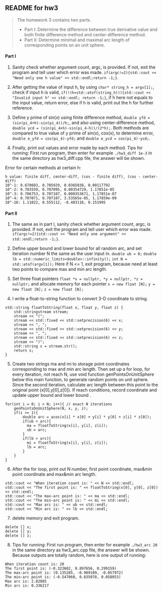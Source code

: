## README for hw3

> The homework 3 contains two parts.
> * Part I: Determine the difference between true derivative value and both finite difference method and center-difference method.
> * Part II: Determine minimal and maximal arc length of corresponding points on an unit sphere.

#### Part I

1. Sanity check whether argument count, argc, is provided. If not, exit the program and tell user which error was made.
`if(argc!=2){std::cout << "Need only one h value" << std::endl;return -1;}`.

2. After getting the value of input h, by using 
`char* string_h = argv[1];`, 
check if input h is valid, 
`if(!(h=std::atof(string_h))){std::cout << "Invalid input h" << std::endl; return -1;}`, 
if h here not equals to the input value, return error, else if h is valid, print out the h for further reference.

3. Define y prime of sin(x) using finite difference method, 
`double yfd = (sin(pi_4+h)-sin(pi_4))/h;`, 
and also using center-difference method, 
`double ycd = (sin(pi_4+h)-sin(pi_4-h))/(2*h);`. 
Both methods are compared to true value of y prime of sin(x), cos(x), to determine error, 
`double e_yfd = cos(pi_4)-yfd;` and 
`double e_ycd = cos(pi_4)-ycd;`.

4. Finally, print out values and error made by each method.
Tips for running: First run program, then enter for example 
`./hw3_diff 1e-3` in the same directory as hw3_diff.cpp file, the answer will be shown.

Error for certain methods at certain h:

```
h value: finite diff, center-diff, (cos - finite diff), (cos - center-diff)
10^-1: 0.670603, 0.705929, 0.0365038, 0.00117792
10^-2: 0.703559, 0.707095, 0.00354729, 1.17851e-05
10^-3: 0.706753, 0.707107, 0.000353671, 1.17851e-07
10^-4: 0.707071, 0.707107, 3.53565e-05, 1.17859e-09
10^-16: 1.11022, 0.555112, -0.403116, 0.151995
```

#### Part II

1. The same as in part I, sanity check whether argument count, argc, is provided. If not, exit the program and tell user which error was made.
`if(argc!=2){std::cout << "Need only one argument" << std::endl;return -1;}`.

2. Define upper bound and lower bound for all random arc, and set iteration number N the same as the user input in.
`double ub = 0;`
`double lb = std::numeric_limits<double>::infinity();`
`int N = std::atof(argv[1]);`
Here if N <= 1, exit program, because need at least two points to compare max and min arc length.

3. Set three float pointers
`float *x = nullptr, *y = nullptr, *z = nullptr;`
and allocate memory for each pointer
`x = new float [N];`
`y = new float [N];`
`z = new float [N];`

4. I write a float-to-string function to convert 3-D coordinate to string.
   
```
std::string floatToString(float x, float y, float z) {
    std::stringstream stream;
    stream << "(";
    stream << std::fixed << std::setprecision(6) << x;
    stream << ", ";
    stream << std::fixed << std::setprecision(6) << y;
    stream << ", ";
    stream << std::fixed << std::setprecision(6) << z;
    stream << ")";
    std::string s = stream.str();
    return s;
}
```

5. Create two strings ma and mi to storage point coordinates corresponding to max and min arc length. Then set up a for loop, for every iteration, not reach N, use void function genPointsOnUnitSphere below this main function, to generate random points on unit sphere. Since the second iteration, calculate arc length between this point to the original point (x[0],y[0],z[0]). If reach conditions, record coordinate and update upper bound and lower bound .

```
for(int i = 0; i < N; i++){ // exact N iterations
    genPointsOnUnitSphere(N, x, y, z);
    if(i >= 1){
        double arc = acos(x[i] * x[0] + y[i] * y[0] + z[i] * z[0]);
        if(ub < arc){
          ma = floatToString(x[i], y[i], z[i]);
          ub = arc;
        }
        if(lb > arc){
          mi = floatToString(x[i], y[i], z[i]);
          lb = arc;
        }
    }
}
```

6. After the for loop, print out N number, first point coordinate, max&min point coordinate and max&min arc length.

```
std::cout << "When iteration count is: " << N << std::endl;
std::cout << "The first point is: " << floatToString(x[0], y[0], z[0]) << std::endl;
std::cout << "The max-arc point is: " << ma << std::endl;
std::cout << "The min-arc point is: " << mi << std::endl;
std::cout << "Max arc is: " << ub << std::endl;
std::cout << "Min arc is: " << lb << std::endl;
```

7. delete memory and exit program.

```
delete [] x;
delete [] y;
delete [] z;
```

8. Tips for running: First run program, then enter for example 
`./hw3_arc 20` in the same directory as hw3_arc.cpp file, the answer will be shown.
Because outputs are totally random, here is one output of running:

```
When iteration count is: 20
The first point is: (-0.323602, 0.897656, 0.299159)
The max-arc point is: (0.135285, -0.989109, -0.057972)
The min-arc point is: (-0.547060, 0.835078, 0.058053)
Max arc is: 2.82085
Min arc is: 0.336217
```